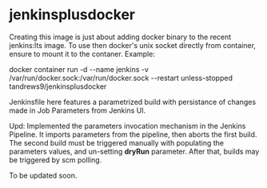# jenkinsplusdocker
Creating this image is just about adding docker binary to the recent jenkins:lts image.
To use then docker's unix socket directly from container, ensure to mount it to the contaner. Example:

docker container run -d --name jenkins -v /var/run/docker.sock:/var/run/docker.sock --restart unless-stopped tandrews9/jenkinsplusdocker

Jenkinsfile here features a parametrized build with persistance of changes made in Job Parameters from Jenkins UI.

Upd:
Implemented the parameters invocation mechanism in the Jenkins Pipeline.
It imports parameters from the pipeline, then aborts the first build.
The second build must be triggered manually with populating the parameters values, and un-setting **dryRun** parameter.
After that, builds may be triggered by scm polling.

To be updated soon.
